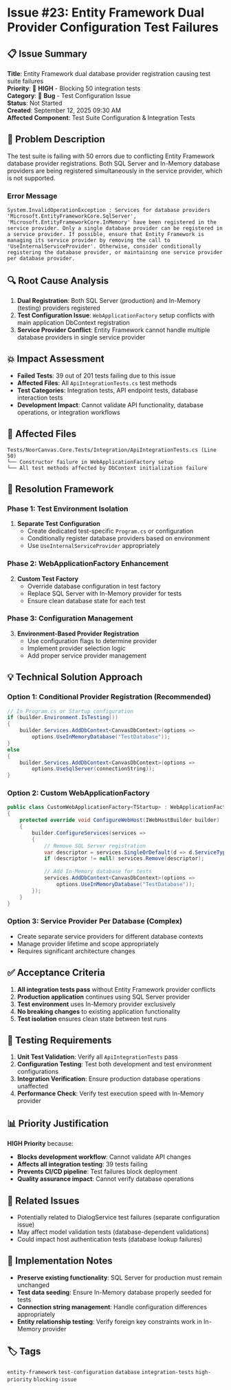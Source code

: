 # Issue #23: Entity Framework Dual Provider Configuration Test Failures

## 📋 Issue Summary
**Title**: Entity Framework dual database provider registration causing test suite failures  
**Priority**: 🔴 **HIGH** - Blocking 50 integration tests  
**Category**: 🐛 **Bug** - Test Configuration Issue  
**Status**: Not Started  
**Created**: September 12, 2025 09:30 AM  
**Affected Component**: Test Suite Configuration & Integration Tests

## 🚨 Problem Description
The test suite is failing with 50 errors due to conflicting Entity Framework database provider registrations. Both SQL Server and In-Memory database providers are being registered simultaneously in the service provider, which is not supported.

### Error Message
```
System.InvalidOperationException : Services for database providers 'Microsoft.EntityFrameworkCore.SqlServer', 'Microsoft.EntityFrameworkCore.InMemory' have been registered in the service provider. Only a single database provider can be registered in a service provider. If possible, ensure that Entity Framework is managing its service provider by removing the call to 'UseInternalServiceProvider'. Otherwise, consider conditionally registering the database provider, or maintaining one service provider per database provider.
```

## 🔍 Root Cause Analysis
1. **Dual Registration**: Both SQL Server (production) and In-Memory (testing) providers registered
2. **Test Configuration Issue**: `WebApplicationFactory` setup conflicts with main application DbContext registration
3. **Service Provider Conflict**: Entity Framework cannot handle multiple database providers in single service provider

## 💥 Impact Assessment
- **Failed Tests**: 39 out of 201 tests failing due to this issue
- **Affected Files**: All `ApiIntegrationTests.cs` test methods
- **Test Categories**: Integration tests, API endpoint tests, database interaction tests
- **Development Impact**: Cannot validate API functionality, database operations, or integration workflows

## 📂 Affected Files
```
Tests/NoorCanvas.Core.Tests/Integration/ApiIntegrationTests.cs (Line 50)
└── Constructor failure in WebApplicationFactory setup
└── All test methods affected by DbContext initialization failure
```

## 🔧 Resolution Framework

### Phase 1: Test Environment Isolation
1. **Separate Test Configuration**
   - Create dedicated test-specific `Program.cs` or configuration
   - Conditionally register database providers based on environment
   - Use `UseInternalServiceProvider` appropriately

### Phase 2: WebApplicationFactory Enhancement
2. **Custom Test Factory**
   - Override database configuration in test factory
   - Replace SQL Server with In-Memory provider for tests
   - Ensure clean database state for each test

### Phase 3: Configuration Management
3. **Environment-Based Provider Registration**
   - Use configuration flags to determine provider
   - Implement provider selection logic
   - Add proper service provider management

## 💡 Technical Solution Approach

### Option 1: Conditional Provider Registration (Recommended)
```csharp
// In Program.cs or Startup configuration
if (builder.Environment.IsTesting())
{
    builder.Services.AddDbContext<CanvasDbContext>(options =>
        options.UseInMemoryDatabase("TestDatabase"));
}
else
{
    builder.Services.AddDbContext<CanvasDbContext>(options =>
        options.UseSqlServer(connectionString));
}
```

### Option 2: Custom WebApplicationFactory
```csharp
public class CustomWebApplicationFactory<TStartup> : WebApplicationFactory<TStartup>
{
    protected override void ConfigureWebHost(IWebHostBuilder builder)
    {
        builder.ConfigureServices(services =>
        {
            // Remove SQL Server registration
            var descriptor = services.SingleOrDefault(d => d.ServiceType == typeof(DbContextOptions<CanvasDbContext>));
            if (descriptor != null) services.Remove(descriptor);
            
            // Add In-Memory database for tests
            services.AddDbContext<CanvasDbContext>(options =>
                options.UseInMemoryDatabase("TestDatabase"));
        });
    }
}
```

### Option 3: Service Provider Per Database (Complex)
- Create separate service providers for different database contexts
- Manage provider lifetime and scope appropriately
- Requires significant architecture changes

## ✅ Acceptance Criteria
1. **All integration tests pass** without Entity Framework provider conflicts
2. **Production application** continues using SQL Server provider
3. **Test environment** uses In-Memory provider exclusively
4. **No breaking changes** to existing application functionality
5. **Test isolation** ensures clean state between test runs

## 🧪 Testing Requirements
1. **Unit Test Validation**: Verify all `ApiIntegrationTests` pass
2. **Configuration Testing**: Test both development and test environment configurations
3. **Integration Verification**: Ensure production database operations unaffected
4. **Performance Check**: Verify test execution speed with In-Memory provider

## 📊 Priority Justification
**HIGH Priority** because:
- **Blocks development workflow**: Cannot validate API changes
- **Affects all integration testing**: 39 tests failing
- **Prevents CI/CD pipeline**: Test failures block deployment
- **Quality assurance impact**: Cannot verify database operations

## 🔗 Related Issues
- Potentially related to DialogService test failures (separate configuration issue)
- May affect model validation tests (database-dependent validations)
- Could impact host authentication tests (database lookup failures)

## 📝 Implementation Notes
- **Preserve existing functionality**: SQL Server for production must remain unchanged
- **Test data seeding**: Ensure In-Memory database properly seeded for tests
- **Connection string management**: Handle configuration differences appropriately
- **Entity relationship testing**: Verify foreign key constraints work in In-Memory provider

## 🏷️ Tags
`entity-framework` `test-configuration` `database` `integration-tests` `high-priority` `blocking-issue`
